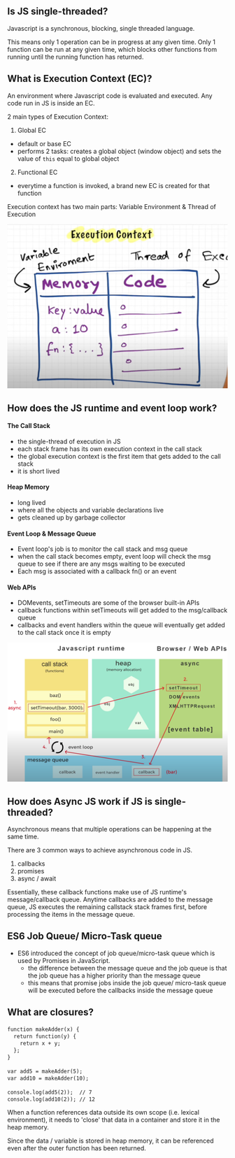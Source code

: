 ## Is JS single-threaded?

Javascript is a synchronous, blocking, single threaded language.

This means only 1 operation can be in progress at any given time. Only 1 function can be run at any given time, which blocks other functions from running until the running function has returned.

## What is Execution Context (EC)?

An environment where Javascript code is evaluated and executed. Any code run in JS is inside an EC.

2 main types of Execution Context:

1. Global EC

- default or base EC
- performs 2 tasks: creates a global object (window object) and sets the value of `this` equal to global object

2. Functional EC

- everytime a function is invoked, a brand new EC is created for that function

Execution context has two main parts: Variable Environment & Thread of Execution

![Execution Context](./assets/execution-context.png?raw=true)

## How does the JS runtime and event loop work?

#### The Call Stack

- the single-thread of execution in JS
- each stack frame has its own execution context in the call stack
- the global execution context is the first item that gets added to the call stack
- it is short lived

#### Heap Memory

- long lived
- where all the objects and variable declarations live
- gets cleaned up by garbage collector

#### Event Loop & Message Queue

- Event loop's job is to monitor the call stack and msg queue
- when the call stack becomes empty, event loop will check the msg queue to see if there are any msgs waiting to be executed
- Each msg is associated with a callback fn() or an event

#### Web APIs

- DOMevents, setTimeouts are some of the browser built-in APIs
- callback functions within setTimeouts will get added to the msg/callback queue
- callbacks and event handlers within the queue will eventually get added to the call stack once it is empty

![Runtime](./assets/JS-runtime.png?raw=true)

## How does Async JS work if JS is single-threaded?

Asynchronous means that multiple operations can be happening at the same time.

There are 3 common ways to achieve asynchronous code in JS.

1. callbacks
2. promises
3. async / await

Essentially, these callback functions make use of JS runtime's message/callback queue. Anytime callbacks are added to the message queue, JS executes the remaining callstack stack frames first, before processing the items in the message queue.

## ES6 Job Queue/ Micro-Task queue

- ES6 introduced the concept of job queue/micro-task queue which is used by Promises in JavaScript.
  - the difference between the message queue and the job queue is that the job queue has a higher priority than the message queue
  - this means that promise jobs inside the job queue/ micro-task queue will be executed before the callbacks inside the message queue

## What are closures?

```
function makeAdder(x) {
  return function(y) {
    return x + y;
  };
}

var add5 = makeAdder(5);
var add10 = makeAdder(10);

console.log(add5(2));  // 7
console.log(add10(2)); // 12
```

When a function references data outside its own scope (i.e. lexical environment), it needs to 'close' that data in a container and store it in the heap memory.

Since the data / variable is stored in heap memory, it can be referenced even after the outer function has been returned.
